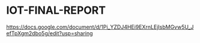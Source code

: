 # IOT-FINAL-REPORT

https://docs.google.com/document/d/1Pi_YZDJ4HEi9EXrnLEjIsbMGvw5U_JefTpXgm2dbo5g/edit?usp=sharing
